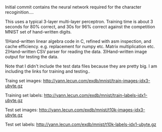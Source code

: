 Initial commit contains the neural network required for the character recoginition....

This uses a typical 3-layer multi-layer perceptron. Training time is about 3 seconds for 80% correct, and 30s for 96% correct against the competition MNIST set of hand-written digits.

  1)Hand-written linear algebra code in C, refined with asm inspection, and cache efficiency. e.g. replacement for numpy etc.        Matrix multiplication etc.
  2)Hand-written CSV parser for reading the data.
  3)Hand-written image output for testing the data.
  
Note that I didn't include the test data files because they are pretty big. I am including the links for training and testing..


Traing set images:
http://yann.lecun.com/exdb/mnist/train-images-idx3-ubyte.gz

Training set labels:
http://yann.lecun.com/exdb/mnist/train-labels-idx1-ubyte.gz

Test set images:
http://yann.lecun.com/exdb/mnist/t10k-images-idx3-ubyte.gz

Test set labels:
http://yann.lecun.com/exdb/mnist/t10k-labels-idx1-ubyte.gz

